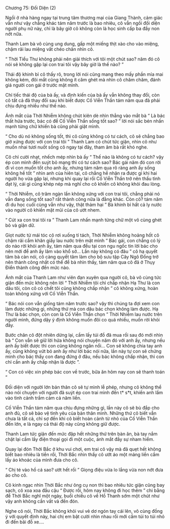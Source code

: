 




Chương 75: Đối Diện (2)


Ngồi ở nhà hàng ngay tại trung tâm thương mại của Giang Thành, cảm giác vẫn như vậy chẳng khác tám năm trước là bao nhiêu, cô vẫn ngồi đối diện người phụ nữ này, chỉ là bây giờ cô không còn là học sinh cấp ba đầy non nớt nữa.

Thanh Lam bà vô cùng ung dung, gấp một miếng thịt xào cho vào miệng, chậm rãi lau miệng vắt chéo chân nhìn cô.

“ Thời Tiểu Thư không phải nên giải thích với tôi một chút sao? năm đó cô nói sẽ không gặp lại con trai tôi vậy bây giờ là thế nào? ”

Thái độ khinh bỉ cô thấy rõ, trong lời nói cũng mang theo mấy phần mỉa mai không kém, đôi mắt cũng không ít căm ghét mà nhìn cô chăm chăm, đánh giá người con gái ở trước mặt mình.

Chỉ tiếc thái độ của bà ấy, và định kiến của bà ấy vẫn không thay đổi, còn cô tất cả đã thay đổi sau khi biết được Cố Viễn Thần tám năm qua đã phải chịu đựng nhiều như thế nào.



Ánh mắt của Thời Nhiễm không chút kiên dè nhìn thẳng vào mắt bà “ Là bác thất hứa trước, bác có để Cố Viễn Thần sống tốt sao? ” lời nói sắc bén nhấn mạnh từng chữ khiến bà cũng phải giật mình.

“ Cho dù nó không sống tốt, thì cô cũng không có tư cách, cô sẽ chẳng bao giờ xứng được với con trai tôi ” Thanh Lam có chút tức giận, nhìn cô như muốn nhai tươi nuốt sống cô ngay tại đây, tham âm bà rất khó nghe.

Cô chỉ cười nhạt, nhếch mép nhìn bà ấy “ Thế nào là không có tư cách? vậy ép con mình đến suýt bỏ mạng thì có tư cách sao? Bác gái năm đó con rời đi vì con muốn tốt cho anh ấy, nhưng tám năm qua rõ ràng anh ấy sống không hề tốt ” nhìn anh của hiên tại, cô chẳng hề nhận ra được gì khi hai người họ vừa gặp lại, nhưng khi quay lại rồi Cố Viễn Thần trở nên thấu tình đạt lý, cái gì cũng khép nép mà nghĩ cho cô khiến cô không khỏi đau lòng.

“ Thời Nhiễm, cô trăm ngàn lần không xứng với con trai tôi, chẳng phải nó vẫn đang sống tốt sao? rất thành công nữa là đằng khác. Còn cô? tám năm đi du học cuối cùng vẫn như vậy, thật thảm hại ” Bà khinh bỉ hất cả ly nước vào người cô khiến mặt mũi của cô ướt nhem.

“ Cút xa con trai tôi ra ” Thanh Lam nhấn mạnh từng chữ một vô cùng ghét bỏ và giận dữ.

Giọt nước từ mái tóc cô rơi xuống tí tách, Thời Nhiễm không hoảng hốt cô chậm rãi cầm khăn giấy lau nước trên mặt mình “ Bác gái, con chẳng có lý do nào rời khỏi anh ấy, tám năm qua đều tại con ngu ngốc tin lời bác cho nên mới để anh ấy lâm vào khổ sở... Lần này không có đâu ” cô hạ quyết tâm bà càn nói, cô càng quyết tâm làm cho bộ sưu tập Cây Ngô Đồng trở nên thành công nhất có thể để bà nhìn thấy, tám năm qua cô đã ở Thụy Điển thành công đến mức nào.



Ánh mắt của Thanh Lam như viên đạn xuyên qua người cô, bà vô cùng tức giận đến mức không nên lời “ Thời Nhiễm tôi chỉ chấp nhận Hạ Thư là con dâu tôi, còn cô có chết tôi cũng không chấp nhận ” cô không xứng, hoàn toàn không xứng với Cố Viễn Thần.

“ Bác nói con vẫn giống tám năm trước sao? vậy thì chúng ta đợi xem con làm được những gì, những thứ mà con dâu bác chọn không làm được. Hạ Thư là bác chọn, còn con là Cố Viễn Thần chọn ” Thời Nhiễm lau nước trên người mình, đứng dậy ý định không muốn đôi co quá nhiều, muốn rời khỏi đây.

Bước chân cô đột nhiên dừng lại, cầm lấy túi đồ đã mua rồi sau đó mới nhìn bà “ Con vẫn sẽ giữ lời hứa không nói chuyện năm đó với anh ấy, nhưng nếu anh ấy biết được thì con cũng không ngăn nổi... Con sẽ không chia tay anh ấy, cũng không vứt bỏ anh ấy như lời bác nói nữa, lần này tự con sẽ chứng minh cho bác thấy con đang đứng ở đâu, nếu bác không chấp nhận, thì con chỉ cần anh ấy chấp nhận là được ”.

“ Con có việc xin phép bác con về trước, bữa ăn hôm nay con sẽ thanh toán ”

Đối diện với người lớn bản thân cô sẽ tự mình lễ phép, nhưng cô không thể nào nói chuyện với người đã suýt ép con trai mình đến t* s*t, khiến anh lầm vào tình cảnh trầm cảm cả năm liền.

Cố Viễn Thần tám năm qua chịu đựng những gì, lần này cô sẽ bù đắp cho anh đủ, cô sẽ bảo vệ tình yêu của bản thân mình. Những thứ cô biết vẫn chưa là tất cả, chỉ sợ đến khi cô biết hoàn cảnh từ nhỏ của Cố Viễn Thần đến lớn, e là ngay cả thái độ này cũng không giữ được.

Thanh Lam tức giận đến mức đập hết những thứ trên bàn ăn, bà tay nắm chặt lại cầm lấy điện thoại gọi đi một cuộc, ánh mắt đầy sự nham hiểm.

Quay lại đón Thời Bắc ở khu vui chơi, em trai cô vậy mà đã quẹt hết không biết bao nhiêu là tiền rồi, Thời Bắc nhìn thấy cô ướt áo một mảng liền cầm lấy áo khoác của mình đưa cho cô.

“ Chị té vào hồ cá sao? ướt hết rồi ” Giọng điệu vừa lo lắng vừa non nớt đưa áo cho cô.

Cô kinh ngạc nhìn Thời Bắc như ông cụ non thì bao nhiêu tức giận cũng bay sạch, cô xoa xoa đầu cậu “ Được rồi, hôm nay không đi học thêm ” chi bằng để Thời Bắc nghĩ một ngày, buổi chiều cô về Hồ Thanh sớm một chút như vậy anh không cần vất vả đến đón.

Nghe cô nói, Thời Bắc không khỏi vui vẻ dơ ngón tay cái lên, vô cùng đồng ý với quyết định này, hai chị em bật cười nhìn nhau rồi mới cầm túi to túi nhỏ đi đến bãi đỗ xe....




